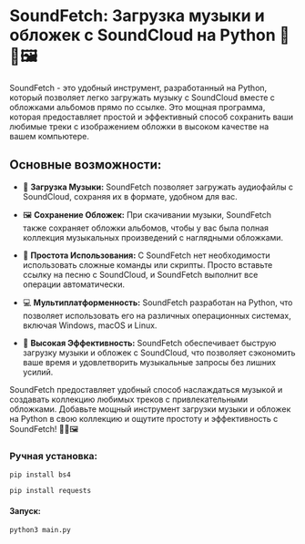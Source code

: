 # SoundFetch: Загрузка музыки и обложек с SoundCloud на Python 🚀🎵🖼️

SoundFetch - это удобный инструмент, разработанный на Python, который позволяет легко загружать музыку с SoundCloud вместе с обложками альбомов прямо по ссылке. Это мощная программа, которая предоставляет простой и эффективный способ сохранить ваши любимые треки с изображением обложки в высоком качестве на вашем компьютере.

## Основные возможности:

- 🎵 **Загрузка Музыки:** SoundFetch позволяет загружать аудиофайлы с SoundCloud, сохраняя их в формате, удобном для вас.

- 🖼️ **Сохранение Обложек:** При скачивании музыки, SoundFetch также сохраняет обложки альбомов, чтобы у вас была полная коллекция музыкальных произведений с наглядными обложками.

- 🚀 **Простота Использования:** С SoundFetch нет необходимости использовать сложные команды или скрипты. Просто вставьте ссылку на песню с SoundCloud, и SoundFetch выполнит все операции автоматически.

- 💻 **Мультиплатформенность:** SoundFetch разработан на Python, что позволяет использовать его на различных операционных системах, включая Windows, macOS и Linux.

- 🎯 **Высокая Эффективность:** SoundFetch обеспечивает быструю загрузку музыки и обложек с SoundCloud, что позволяет сэкономить ваше время и удовлетворить музыкальные запросы без лишних усилий.

SoundFetch предоставляет удобный способ наслаждаться музыкой и создавать коллекцию любимых треков с привлекательными обложками. Добавьте мощный инструмент загрузки музыки и обложек на Python в свою коллекцию и ощутите простоту и эффективность с SoundFetch! 🚀🎵🖼️

### Ручная установка:

```pip install bs4```

```pip install requests```

#### Запуск:

```python3 main.py```
